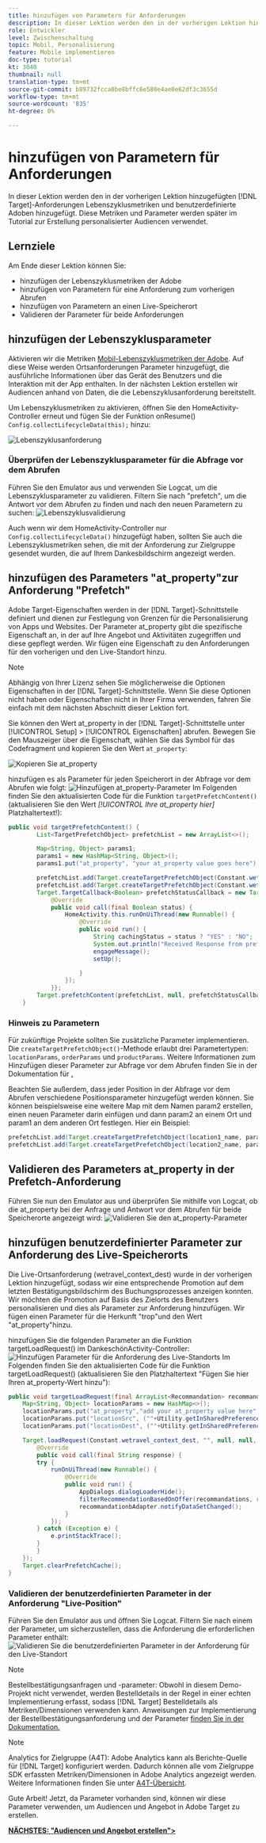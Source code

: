 ```yaml
---
title: hinzufügen von Parametern für Anforderungen
description: In dieser Lektion werden den in der vorherigen Lektion hinzugefügten Zielgruppen Lebenszyklusmetriken und benutzerdefinierte Adoben hinzugefügt. Diese Metriken und Parameter werden später im Tutorial zur Erstellung personalisierter Audiencen verwendet.
role: Entwickler
level: Zwischenschaltung
topic: Mobil, Personalisierung
feature: Mobile implementieren
doc-type: tutorial
kt: 3040
thumbnail: null
translation-type: tm+mt
source-git-commit: b89732fcca0be8bffc6e580e4ae0e62df3c3655d
workflow-type: tm+mt
source-wordcount: '835'
ht-degree: 0%

---
```



# hinzufügen von Parametern für Anforderungen

In dieser Lektion werden den in der vorherigen Lektion hinzugefügten [!DNL Target]-Anforderungen Lebenszyklusmetriken und benutzerdefinierte Adoben hinzugefügt. Diese Metriken und Parameter werden später im Tutorial zur Erstellung personalisierter Audiencen verwendet.

## Lernziele

Am Ende dieser Lektion können Sie:

* hinzufügen der Lebenszyklusmetriken der Adobe
* hinzufügen von Parametern für eine Anforderung zum vorherigen Abrufen
* hinzufügen von Parametern an einen Live-Speicherort
* Validieren der Parameter für beide Anforderungen

## hinzufügen der Lebenszyklusparameter

Aktivieren wir die Metriken [Mobil-Lebenszyklusmetriken der Adobe](https://docs.adobe.com/content/help/en/mobile-services/android/metrics.html). Auf diese Weise werden Ortsanforderungen Parameter hinzugefügt, die ausführliche Informationen über das Gerät des Benutzers und die Interaktion mit der App enthalten. In der nächsten Lektion erstellen wir Audiencen anhand von Daten, die die Lebenszyklusanforderung bereitstellt.

Um Lebenszyklusmetriken zu aktivieren, öffnen Sie den HomeActivity-Controller erneut und fügen Sie der Funktion onResume() `Config.collectLifecycleData(this);` hinzu:

![Lebenszyklusanforderung](assets/lifecycle_code.jpg)

### Überprüfen der Lebenszyklusparameter für die Abfrage vor dem Abrufen

Führen Sie den Emulator aus und verwenden Sie Logcat, um die Lebenszyklusparameter zu validieren. Filtern Sie nach &quot;prefetch&quot;, um die Antwort vor dem Abrufen zu finden und nach den neuen Parametern zu suchen:
![Lebenszyklusvalidierung](assets/lifecycle_validation.jpg)

Auch wenn wir dem HomeActivity-Controller nur `Config.collectLifecycleData()` hinzugefügt haben, sollten Sie auch die Lebenszyklusmetriken sehen, die mit der Anforderung zur Zielgruppe gesendet wurden, die auf Ihrem Dankesbildschirm angezeigt werden.

## hinzufügen des Parameters &quot;at_property&quot;zur Anforderung &quot;Prefetch&quot;

Adobe Target-Eigenschaften werden in der [!DNL Target]-Schnittstelle definiert und dienen zur Festlegung von Grenzen für die Personalisierung von Apps und Websites. Der Parameter at_property gibt die spezifische Eigenschaft an, in der auf Ihre Angebot und Aktivitäten zugegriffen und diese gepflegt werden. Wir fügen eine Eigenschaft zu den Anforderungen für den vorherigen und den Live-Standort hinzu.

>[!NOTE]
>
>Abhängig von Ihrer Lizenz sehen Sie möglicherweise die Optionen Eigenschaften in der [!DNL Target]-Schnittstelle. Wenn Sie diese Optionen nicht haben oder Eigenschaften nicht in Ihrer Firma verwenden, fahren Sie einfach mit dem nächsten Abschnitt dieser Lektion fort.

Sie können den Wert at_property in der [!DNL Target]-Schnittstelle unter [!UICONTROL Setup] > [!UICONTROL Eigenschaften] abrufen.  Bewegen Sie den Mauszeiger über die Eigenschaft, wählen Sie das Symbol für das Codefragment und kopieren Sie den Wert `at_property`:

![Kopieren Sie at_property](assets/at_property_interface.jpg)

hinzufügen es als Parameter für jeden Speicherort in der Abfrage vor dem Abrufen wie folgt:
![Hinzufügen at_property-Parameter](assets/params_at_property.jpg)
Im Folgenden finden Sie den aktualisierten Code für die Funktion `targetPrefetchContent()` (aktualisieren Sie den Wert _[!UICONTROL Ihre at_property hier]_ Platzhaltertext!):

```java
public void targetPrefetchContent() {
        List<TargetPrefetchObject> prefetchList = new ArrayList<>();

        Map<String, Object> params1;
        params1 = new HashMap<String, Object>();
        params1.put("at_property", "your at_property value goes here");

        prefetchList.add(Target.createTargetPrefetchObject(Constant.wetravel_engage_home, params1));
        prefetchList.add(Target.createTargetPrefetchObject(Constant.wetravel_engage_search, params1));
        Target.TargetCallback<Boolean> prefetchStatusCallback = new Target.TargetCallback<Boolean>() {
            @Override
            public void call(final Boolean status) {
                HomeActivity.this.runOnUiThread(new Runnable() {
                    @Override
                    public void run() {
                        String cachingStatus = status ? "YES" : "NO";
                        System.out.println("Received Response from prefetch : " + cachingStatus);
                        engageMessage();
                        setUp();

                    }
                });
            }};
        Target.prefetchContent(prefetchList, null, prefetchStatusCallback);
    }
```

### Hinweis zu Parametern

Für zukünftige Projekte sollten Sie zusätzliche Parameter implementieren. Die `createTargetPrefetchObject()`-Methode erlaubt drei Parametertypen: `locationParams`, `orderParams` und `productParams`. Weitere Informationen zum Hinzufügen dieser Parameter zur Abfrage vor dem Abrufen finden Sie in der Dokumentation für [.](https://docs.adobe.com/content/help/en/mobile-services/android/target-android/c-mob-target-prefetch-android.html)

Beachten Sie außerdem, dass jeder Position in der Abfrage vor dem Abrufen verschiedene Positionsparameter hinzugefügt werden können. Sie können beispielsweise eine weitere Map mit dem Namen param2 erstellen, einen neuen Parameter darin einfügen und dann param2 an einem Ort und param1 an dem anderen Ort festlegen. Hier ein Beispiel:

```java
prefetchList.add(Target.createTargetPrefetchObject(location1_name, params1);
prefetchList.add(Target.createTargetPrefetchObject(location2_name, params2);
```

## Validieren des Parameters at_property in der Prefetch-Anforderung

Führen Sie nun den Emulator aus und überprüfen Sie mithilfe von Logcat, ob die at_property bei der Anfrage und Antwort vor dem Abrufen für beide Speicherorte angezeigt wird:
![Validieren Sie den at_property-Parameter](assets/parameters_at_property_validation.jpg)

## hinzufügen benutzerdefinierter Parameter zur Anforderung des Live-Speicherorts

Die Live-Ortsanforderung (wetravel_context_dest) wurde in der vorherigen Lektion hinzugefügt, sodass wir eine entsprechende Promotion auf dem letzten Bestätigungsbildschirm des Buchungsprozesses anzeigen konnten. Wir möchten die Promotion auf Basis des Zielorts des Benutzers personalisieren und dies als Parameter zur Anforderung hinzufügen. Wir fügen einen Parameter für die Herkunft &quot;trop&quot;und den Wert &quot;at_property&quot;hinzu.

hinzufügen Sie die folgenden Parameter an die Funktion targetLoadRequest() im DankeschönActivity-Controller:
![Hinzufügen Parameter für die Anforderung des Live-Standorts](assets/parameters_live_location.jpg)
Im Folgenden finden Sie den aktualisierten Code für die Funktion targetLoadRequest() (aktualisieren Sie den Platzhaltertext &quot;Fügen Sie hier Ihren at_property-Wert hinzu&quot;):

```java
public void targetLoadRequest(final ArrayList<Recommandation> recommandations) {
    Map<String, Object> locationParams = new HashMap<>();
    locationParams.put("at_property","add your at_property value here");
    locationParams.put("locationSrc", (""+Utility.getInSharedPreference(ThankYouActivity.this,Constant.departure,"")));
    locationParams.put("locationDest", (""+Utility.getInSharedPreference(ThankYouActivity.this,Constant.destination,"")));

    Target.loadRequest(Constant.wetravel_context_dest, "", null, null, locationParams, new Target.TargetCallback<String>() {
        @Override
        public void call(final String response) {
        try {
            runOnUiThread(new Runnable() {
                @Override
                public void run() {
                    AppDialogs.dialogLoaderHide();
                    filterRecommendationBasedOnOffer(recommandations, response);
                    recommandationbAdapter.notifyDataSetChanged();
                }
            });
        } catch (Exception e) {
            e.printStackTrace();
        }
        }
    });
    Target.clearPrefetchCache();
}
```

### Validieren der benutzerdefinierten Parameter in der Anforderung &quot;Live-Position&quot;

Führen Sie den Emulator aus und öffnen Sie Logcat. Filtern Sie nach einem der Parameter, um sicherzustellen, dass die Anforderung die erforderlichen Parameter enthält:
![Validieren Sie die benutzerdefinierten Parameter in der Anforderung für den Live-Standort](assets/parameters_live_location_validation.jpg)

>[!NOTE]
>
>Bestellbestätigungsanfragen und -parameter: Obwohl in diesem Demo-Projekt nicht verwendet, werden Bestelldetails in der Regel in einer echten Implementierung erfasst, sodass [!DNL Target] Bestelldetails als Metriken/Dimensionen verwenden kann. Anweisungen zur Implementierung der Bestellbestätigungsanforderung und der Parameter [finden Sie in der Dokumentation.](https://docs.adobe.com/content/help/en/mobile-services/android/target-android/c-target-methods.html)

>[!NOTE]
>
>Analytics for Zielgruppe (A4T): Adobe Analytics kann als Berichte-Quelle für [!DNL Target] konfiguriert werden. Dadurch können alle vom Zielgruppe SDK erfassten Metriken/Dimensionen in Adobe Analytics angezeigt werden. Weitere Informationen finden Sie unter [A4T-Übersicht](https://docs.adobe.com/content/help/en/target/using/integrate/a4t/a4t.html).

Gute Arbeit! Jetzt, da Parameter vorhanden sind, können wir diese Parameter verwenden, um Audiencen und Angebot in Adobe Target zu erstellen.

**[NÄCHSTES: &quot;Audiencen und Angebot erstellen&quot;>](create-audiences-and-offers.md)**
